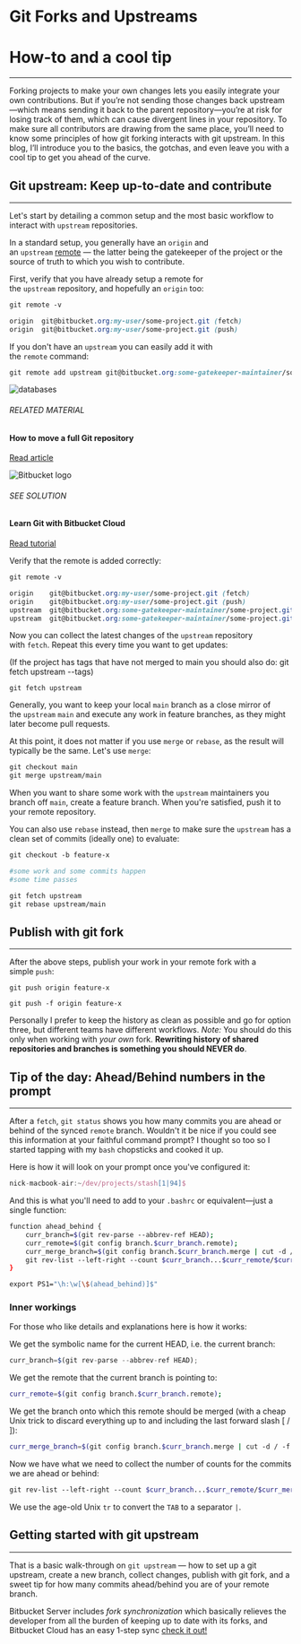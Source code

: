 # Git Forks and Upstreams

# How-to and a cool tip


---

Forking projects to make your own changes lets you easily integrate your own contributions. But if you’re not sending those changes back upstream—which means sending it back to the parent repository—you’re at risk for losing track of them, which can cause divergent lines in your repository. To make sure all contributors are drawing from the same place, you’ll need to know some principles of how git forking interacts with git upstream. In this blog, I’ll introduce you to the basics, the gotchas, and even leave you with a cool tip to get you ahead of the curve.

## Git upstream: Keep up-to-date and contribute

---

Let's start by detailing a common setup and the most basic workflow to interact with `upstream` repositories.

In a standard setup, you generally have an `origin` and an `upstream` [remote](https://www.atlassian.com/git/tutorials/syncing) — the latter being the gatekeeper of the project or the source of truth to which you wish to contribute.

First, verify that you have already setup a remote for the `upstream` repository, and hopefully an `origin` too:

```scss
git remote -v

origin  git@bitbucket.org:my-user/some-project.git (fetch)
origin  git@bitbucket.org:my-user/some-project.git (push)
```

If you don't have an `upstream` you can easily add it with the `remote` command:

```scss
git remote add upstream git@bitbucket.org:some-gatekeeper-maintainer/some-project.git
```

![databases](https://wac-cdn.atlassian.com/dam/jcr:f05d1440-c0ca-45f1-9f31-f376bb67adf6/databases.png?cdnVersion=1571)

###### RELATED MATERIAL

#### How to move a full Git repository

[Read article](https://www.atlassian.com/git/tutorials/git-move-repository)

![Bitbucket logo](https://wac-cdn.atlassian.com/dam/jcr:03116c1f-27e5-4a82-9b9b-806786578fb2/logos-bitbucket-icon-gradient-blue-121x109@2x.png?cdnVersion=1571)

###### SEE SOLUTION

#### Learn Git with Bitbucket Cloud

[Read tutorial](https://www.atlassian.com/git/tutorials/learn-git-with-bitbucket-cloud)

Verify that the remote is added correctly:

```scss
git remote -v

origin    git@bitbucket.org:my-user/some-project.git (fetch)
origin    git@bitbucket.org:my-user/some-project.git (push)
upstream  git@bitbucket.org:some-gatekeeper-maintainer/some-project.git (fetch)
upstream  git@bitbucket.org:some-gatekeeper-maintainer/some-project.git (push)
```

Now you can collect the latest changes of the `upstream` repository with `fetch`. Repeat this every time you want to get updates:

(If the project has tags that have not merged to main you should also do: git fetch upstream --tags)

```undefined
git fetch upstream
```

Generally, you want to keep your local `main` branch as a close mirror of the `upstream` `main` and execute any work in feature branches, as they might later become pull requests.

At this point, it does not matter if you use `merge` or `rebase`, as the result will typically be the same. Let's use `merge`:

```css
git checkout main
git merge upstream/main
```

When you want to share some work with the `upstream` maintainers you branch off `main`, create a feature branch. When you're satisfied, push it to your remote repository.

You can also use `rebase` instead, then `merge` to make sure the `upstream` has a clean set of commits (ideally one) to evaluate:

```bash
git checkout -b feature-x

#some work and some commits happen
#some time passes

git fetch upstream
git rebase upstream/main
```

## Publish with git fork

---

After the above steps, publish your work in your remote fork with a simple `push`:

```undefined
git push origin feature-x
```

```undefined
git push -f origin feature-x
```

Personally I prefer to keep the history as clean as possible and go for option three, but different teams have different workflows. *Note:* You should do this only when working with *your own* fork. **Rewriting history of shared repositories and branches is something you should NEVER do**.

## Tip of the day: Ahead/Behind numbers in the prompt

---

After a `fetch`, `git status` shows you how many commits you are ahead or behind of the synced `remote` branch. Wouldn't it be nice if you could see this information at your faithful command prompt? I thought so too so I started tapping with my `bash` chopsticks and cooked it up.

Here is how it will look on your prompt once you've configured it:

```js
nick-macbook-air:~/dev/projects/stash[1|94]$
```

And this is what you'll need to add to your `.bashrc` or equivalent—just a single function:

```bash
function ahead_behind {
    curr_branch=$(git rev-parse --abbrev-ref HEAD);
    curr_remote=$(git config branch.$curr_branch.remote);
    curr_merge_branch=$(git config branch.$curr_branch.merge | cut -d / -f 3);
    git rev-list --left-right --count $curr_branch...$curr_remote/$curr_merge_branch | tr -s '\t' '|';
}
```

```bash
export PS1="\h:\w[\$(ahead_behind)]$"
```

### Inner workings

For those who like details and explanations here is how it works:

We get the symbolic name for the current HEAD, i.e. the current branch:

```js
curr_branch=$(git rev-parse --abbrev-ref HEAD);
```

We get the remote that the current branch is pointing to:

```bash
curr_remote=$(git config branch.$curr_branch.remote);
```

We get the branch onto which this remote should be merged (with a cheap Unix trick to discard everything up to and including the last forward slash [ / ]):

```bash
curr_merge_branch=$(git config branch.$curr_branch.merge | cut -d / -f 3);
```

Now we have what we need to collect the number of counts for the commits we are ahead or behind:

```bash
git rev-list --left-right --count $curr_branch...$curr_remote/$curr_merge_branch | tr -s '\t' '|';
```

We use the age-old Unix `tr` to convert the `TAB` to a separator `|`.

## Getting started with git upstream

---

That is a basic walk-through on `git upstream` — how to set up a git upstream, create a new branch, collect changes, publish with git fork, and a sweet tip for how many commits ahead/behind you are of your remote branch.

Bitbucket Server includes *fork synchronization* which basically relieves the developer from all the burden of keeping up to date with its forks, and Bitbucket Cloud has an easy 1-step sync [check it out!](https://bitbucket.org/)
